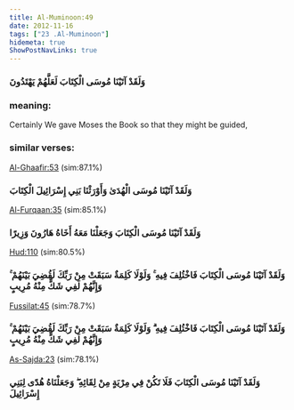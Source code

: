 ```yaml
---
title: Al-Muminoon:49
date: 2012-11-16
tags: ["23 .Al-Muminoon"]
hidemeta: true 
ShowPostNavLinks: true 
---
```

### وَلَقَدْ آتَيْنَا مُوسَى الْكِتَابَ لَعَلَّهُمْ يَهْتَدُونَ
### meaning: 
Certainly We gave Moses the Book so that they might be guided,
### similar verses: 

[Al-Ghaafir:53](/40/53) (sim:87.1%)

### وَلَقَدْ آتَيْنَا مُوسَى الْهُدَىٰ وَأَوْرَثْنَا بَنِي إِسْرَائِيلَ الْكِتَابَ

[Al-Furqaan:35](/25/35) (sim:85.1%)

### وَلَقَدْ آتَيْنَا مُوسَى الْكِتَابَ وَجَعَلْنَا مَعَهُ أَخَاهُ هَارُونَ وَزِيرًا

[Hud:110](/11/110) (sim:80.5%)

### وَلَقَدْ آتَيْنَا مُوسَى الْكِتَابَ فَاخْتُلِفَ فِيهِ ۚ وَلَوْلَا كَلِمَةٌ سَبَقَتْ مِنْ رَبِّكَ لَقُضِيَ بَيْنَهُمْ ۚ وَإِنَّهُمْ لَفِي شَكٍّ مِنْهُ مُرِيبٍ

[Fussilat:45](/41/45) (sim:78.7%)

### وَلَقَدْ آتَيْنَا مُوسَى الْكِتَابَ فَاخْتُلِفَ فِيهِ ۗ وَلَوْلَا كَلِمَةٌ سَبَقَتْ مِنْ رَبِّكَ لَقُضِيَ بَيْنَهُمْ ۚ وَإِنَّهُمْ لَفِي شَكٍّ مِنْهُ مُرِيبٍ

[As-Sajda:23](/32/23) (sim:78.1%)

### وَلَقَدْ آتَيْنَا مُوسَى الْكِتَابَ فَلَا تَكُنْ فِي مِرْيَةٍ مِنْ لِقَائِهِ ۖ وَجَعَلْنَاهُ هُدًى لِبَنِي إِسْرَائِيلَ
